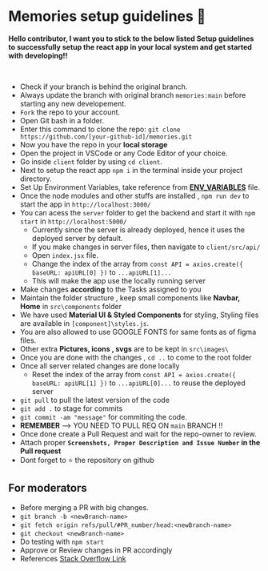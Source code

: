# Memories setup guidelines 🚀

**Hello contributor, I want you to stick to the below listed Setup guidelines to successfully setup the react app in your local system and get started with developing!!**

<br/>

-   Check if your branch is behind the original branch.
-   Always update the branch with original branch `memories:main` before starting any new developement.
-   `Fork` the repo to your account.
-   Open Git bash in a folder.
-   Enter this command to clone the repo: `git clone https://github.com/[your-github-id]/memories.git`
-   Now you have the repo in your **local storage**
-   Open the project in VSCode or any Code Editor of your choice.
-   Go inside `client` folder by using `cd client`.
-   Next to setup the react app `npm i` in the terminal inside your project directory.
-   Set Up Environment Variables, take reference from **[ENV_VARIABLES](./ENV_VARIABLES.md)** file.
-   Once the node modules and other stuffs are installed , `npm run dev` to start the app in `http://localhost:3000/`
-   You can acess the `server` folder to get the backend and start it with `npm start` in `http://localhost:5000/`
    -   Currently since the server is already deployed, hence it uses the deployed server by default.
    -   If you make changes in server files, then navigate to `client/src/api/`
    -   Open `index.jsx` file.
    -   Change the index of the array from `const API = axios.create({ baseURL: apiURL[0] })` to `...apiURL[1]...`
    -   This will make the app use the locally running server
-   Make changes **according** to the Tasks assigned to you
-   Maintain the folder structure , keep small components like **Navbar, Home** in `src\components` folder
-   We have used **Material UI & Styled Components** for styling, Styling files are available in `[component]\styles.js`.
-   You are also allowed to use GOOGLE FONTS for same fonts as of figma files.
-   Other extra **Pictures, icons , svgs** are to be kept in `src\images\`
-   Once you are done with the changes , `cd ..` to come to the root folder
-   Once all server related changes are done locally
    -   Reset the index of the array from `const API = axios.create({ baseURL: apiURL[1] })` to `...apiURL[0]...` to reuse the deployed server
-   `git pull` to pull the latest version of the code
-   `git add .` to stage for commits
-   `git commit -am "message"` for commiting the code.
-   **REMEMBER** --> YOU NEED TO PULL REQ ON `main` BRANCH !!
-   Once done create a Pull Request and wait for the repo-owner to review.
-   Attach proper **`Screenshots, Proper Description and Issue Number` in the Pull request**
-   Dont forget to ⭐ the repository on github <br/>

## For moderators

-   Before merging a PR with big changes.
-   `git branch -b <newBranch-name>`
-   `git fetch origin refs/pull/#PR_number/head:<newBranch-name>`
-   `git checkout <newBranch-name>`
-   Do testing with `npm start`
-   Approve or Review changes in PR accordingly
-   References [Stack Overflow Link](https://stackoverflow.com/questions/14947789/github-clone-from-pull-request)
